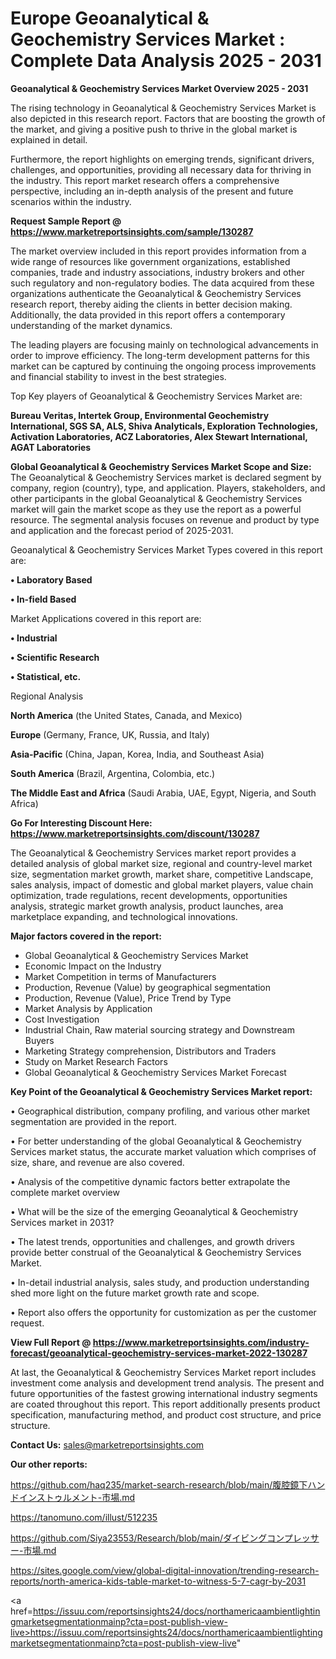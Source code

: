 # Europe Geoanalytical & Geochemistry Services Market : Complete Data Analysis 2025 - 2031

<Strong> Geoanalytical & Geochemistry Services Market Overview 2025 - 2031</strong>

The rising technology in Geoanalytical & Geochemistry Services Market is also depicted in this research report. Factors that are boosting the growth of the market, and giving a positive push to thrive in the global market is explained in detail.

Furthermore, the report highlights on emerging trends, significant drivers, challenges, and opportunities, providing all necessary data for thriving in the industry. This report market research offers a comprehensive perspective, including an in-depth analysis of the present and future scenarios within the industry.

<strong>Request Sample Report @ <a href=https://www.marketreportsinsights.com/sample/130287>https://www.marketreportsinsights.com/sample/130287</a></strong>

The market overview included in this report provides information from a wide range of resources like government organizations, established companies, trade and industry associations, industry brokers and other such regulatory and non-regulatory bodies. The data acquired from these organizations authenticate the Geoanalytical & Geochemistry Services research report, thereby aiding the clients in better decision making. Additionally, the data provided in this report offers a contemporary understanding of the market dynamics.

The leading players are focusing mainly on technological advancements in order to improve efficiency. The long-term development patterns for this market can be captured by continuing the ongoing process improvements and financial stability to invest in the best strategies.

Top Key players of Geoanalytical & Geochemistry Services Market are:

<strong>Bureau Veritas, Intertek Group, Environmental Geochemistry International, SGS SA, ALS, Shiva Analyticals, Exploration Technologies, Activation Laboratories, ACZ Laboratories, Alex Stewart International, AGAT Laboratories</strong>

<strong><b>Global Geoanalytical & Geochemistry Services Market Scope and Size:</b></strong>
The Geoanalytical & Geochemistry Services market is declared segment by company, region (country), type, and application. Players, stakeholders, and other participants in the global Geoanalytical & Geochemistry Services market will gain the market scope as they use the report as a powerful resource. The segmental analysis focuses on revenue and product by type and application and the forecast period of 2025-2031.

Geoanalytical & Geochemistry Services Market Types covered in this report are:

<strong>• Laboratory Based

• In-field Based</strong>

Market Applications covered in this report are:

<strong>• Industrial

• Scientific Research

• Statistical, etc.</strong> 

Regional Analysis

<strong>North America</strong> (the United States, Canada, and Mexico)

<strong>Europe</strong> (Germany, France, UK, Russia, and Italy)

<strong>Asia-Pacific</strong> (China, Japan, Korea, India, and Southeast Asia)

<strong>South America</strong> (Brazil, Argentina, Colombia, etc.)

<strong>The Middle East and Africa</strong> (Saudi Arabia, UAE, Egypt, Nigeria, and South Africa)

<strong>Go For Interesting Discount Here: <a href=https://www.marketreportsinsights.com/discount/130287>https://www.marketreportsinsights.com/discount/130287</a></strong>

The Geoanalytical & Geochemistry Services market report provides a detailed analysis of global market size, regional and country-level market size, segmentation market growth, market share, competitive Landscape, sales analysis, impact of domestic and global market players, value chain optimization, trade regulations, recent developments, opportunities analysis, strategic market growth analysis, product launches, area marketplace expanding, and technological innovations.

<strong><b>Major factors covered in the report:</b></strong>
<ul>
  <li>Global Geoanalytical & Geochemistry Services Market </li>
  <li>Economic Impact on the Industry</li>
  <li>Market Competition in terms of Manufacturers</li>
  <li>Production, Revenue (Value) by geographical segmentation</li>
  <li>Production, Revenue (Value), Price Trend by Type</li>
  <li>Market Analysis by Application</li>
  <li>Cost Investigation</li>
  <li>Industrial Chain, Raw material sourcing strategy and Downstream Buyers</li>
  <li>Marketing Strategy comprehension, Distributors and Traders</li>
  <li>Study on Market Research Factors</li>
  <li>Global Geoanalytical & Geochemistry Services Market Forecast</li>
</ul>

<strong><b>Key Point of the Geoanalytical & Geochemistry Services Market report:</b></strong>

• Geographical distribution, company profiling, and various other market segmentation are provided in the report.

• For better understanding of the global Geoanalytical & Geochemistry Services market status, the accurate market valuation which comprises of size, share, and revenue are also covered.

• Analysis of the competitive dynamic factors better extrapolate the complete market overview

• What will be the size of the emerging Geoanalytical & Geochemistry Services market in 2031?

• The latest trends, opportunities and challenges, and growth drivers provide better construal of the Geoanalytical & Geochemistry Services Market.

• In-detail industrial analysis, sales study, and production understanding shed more light on the future market growth rate and scope.

• Report also offers the opportunity for customization as per the customer request.

<strong><b>View Full Report @ <a href=https://www.marketreportsinsights.com/industry-forecast/geoanalytical-geochemistry-services-market-2022-130287>https://www.marketreportsinsights.com/industry-forecast/geoanalytical-geochemistry-services-market-2022-130287</a></b></strong>


At last, the Geoanalytical & Geochemistry Services Market report includes investment come analysis and development trend analysis. The present and future opportunities of the fastest growing international industry segments are coated throughout this report. This report additionally presents product specification, manufacturing method, and product cost structure, and price structure.

<strong>Contact Us:</strong>
sales@marketreportsinsights.com

<strong>Our other reports:</strong>

<a href=https://github.com/haq235/market-search-research/blob/main/腹腔鏡下ハンドインストゥルメント-市場.md>https://github.com/haq235/market-search-research/blob/main/腹腔鏡下ハンドインストゥルメント-市場.md</a>

<a href=https://tanomuno.com/illust/512235>https://tanomuno.com/illust/512235</a>

<a href=https://github.com/Siya23553/Research/blob/main/ダイビングコンプレッサー-市場.md>https://github.com/Siya23553/Research/blob/main/ダイビングコンプレッサー-市場.md</a>

<a href=https://sites.google.com/view/global-digital-innovation/trending-research-reports/north-america-kids-table-market-to-witness-5-7-cagr-by-2031>https://sites.google.com/view/global-digital-innovation/trending-research-reports/north-america-kids-table-market-to-witness-5-7-cagr-by-2031</a>

<a href=https://issuu.com/reportsinsights24/docs/northamericaambientlightingmarketsegmentationmainp?cta=post-publish-view-live>https://issuu.com/reportsinsights24/docs/northamericaambientlightingmarketsegmentationmainp?cta=post-publish-view-live</a>"
